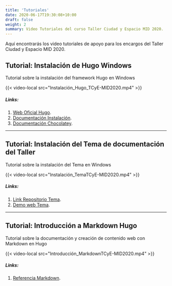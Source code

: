 ```yaml
---
title: 'Tutoriales'
date: 2020-06-17T19:30:08+10:00
draft: false
weight: 2
summary: Video Tutoriales del curso Taller Ciudad y Espacio MID 2020.
---
```


Aquí encontrarás los video tutoriales de apoyo para los encargos del Taller Ciudad y Espacio MID 2020. 

## Tutorial: Instalación de Hugo Windows

Tutorial sobre la instalación del framework Hugo en Windows

{{< video-local src="Instalación_Hugo_TCyE-MID2020.mp4" >}}

##### Links: 

1. [Web Oficial Hugo](https://gohugo.io/). 
2. [Documentación Instalación](https://gohugo.io/getting-started/installing/). 
3. [Documentación Chocolatey](https://chocolatey.org/install). 


---

## Tutorial: Instalación del Tema de documentación del Taller

Tutorial sobre la instalación del Tema en Windows

{{< video-local src="Instalación_TemaTCyE-MID2020.mp4" >}}

##### Links: 

1. [Link Repositorio Tema](https://github.com/taller-ciudad-espacio2020/hugo-taller-espacio-ciudad). 
2. [Demo web Tema](https://taller-ciudad-espacio2020.github.io/tema/).

---

## Tutorial: Introducción a Markdown Hugo

Tutorial sobre la documentación y creación de contenido web con Markdown en Hugo

{{< video-local src="Introducción_MarkdownTCyE-MID2020.mp4" >}}

##### Links: 

1. [Referencia Markdown](https://www.markdownguide.org/basic-syntax). 